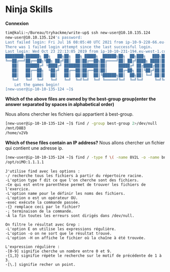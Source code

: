 # Ninja Skills #

**Connexion**
```bash
tim@kali:~/Bureau/tryhackme/write-up$ ssh new-user@10.10.135.124
new-user@10.10.135.124's password: 
Last failed login: Fri Jul 16 08:05:40 UTC 2021 from ip-10-9-228-66.eu-west-1.compute.internal on ssh:notty
There was 1 failed login attempt since the last successful login.
Last login: Wed Oct 23 22:13:05 2019 from ip-10-10-231-194.eu-west-1.compute.internal
████████╗██████╗ ██╗   ██╗██╗  ██╗ █████╗  ██████╗██╗  ██╗███╗   ███╗███████╗
╚══██╔══╝██╔══██╗╚██╗ ██╔╝██║  ██║██╔══██╗██╔════╝██║ ██╔╝████╗ ████║██╔════╝
   ██║   ██████╔╝ ╚████╔╝ ███████║███████║██║     █████╔╝ ██╔████╔██║█████╗  
   ██║   ██╔══██╗  ╚██╔╝  ██╔══██║██╔══██║██║     ██╔═██╗ ██║╚██╔╝██║██╔══╝  
   ██║   ██║  ██║   ██║   ██║  ██║██║  ██║╚██████╗██║  ██╗██║ ╚═╝ ██║███████╗
   ╚═╝   ╚═╝  ╚═╝   ╚═╝   ╚═╝  ╚═╝╚═╝  ╚═╝ ╚═════╝╚═╝  ╚═╝╚═╝     ╚═╝╚══════╝
	Let the games begin!
[new-user@ip-10-10-135-124 ~]$ 

```

**Which of the above files are owned by the best-group group(enter the answer separated by spaces in alphabetical order)**

Nous allons chercher les fichiers qui appartient à best-group.  
```bash
[new-user@ip-10-10-135-124 ~]$ find / -group best-group 2>/dev/null
/mnt/D8B3
/home/v2Vb
```

**Which of these files contain an IP address?**
Nous allons chercher un fichier qui contient une adresse ip.  

```bash
[new-user@ip-10-10-135-124 ~]$ find / -type f \( -name 8V2L -o -name bny0 -o -name c4ZX -o -name D8B3 -o -name FHl1 -o -name oiMO -o -name PFbD -o -name rmfX -o -name SRSq -o -name uqyw -o -name v2Vb -o -name X1Uy \)  -exec grep -EoH "([0-9]{1,3}[\.]){3}[0-9]{1,3}" '{}' \; 2> /dev/null
/opt/oiMO:1.1.1.1
```

```text
J'utilise find avec les options :
-/ recherche tous les fichiers à partir du répertoire racine.
-L'option type f dit ce que l'on cherche sont des fichiers.
-Ce qui est entre parenthèse permet de trouver les fichiers de l'exercice.
-L'option name pour le définir les noms des fichiers.
-L'option o est un opérateur OU.  
-exec exécute la commande passée.
-{} remplace ceci par le fichier?
-; terminaison de la commande.
-À la fin toutes les erreurs sont dirigés dans /dev/null.

On filtre le résultat avec Grep :
-L'option E on utilise les expressions régulière.
-L'option -o on ne sort que le résultat trouvé.
-L'option -H on affiche le fichier où la chaîne à été trouvée.

L'expression régulière : 
-[0-9] signifie cherche un nombre entre 0 et 9.
-{1,3} signifie répète le recherche sur le motif de précédente de 1 à 3.
-[\.] signifie recher un point.
```